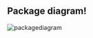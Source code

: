 ## Package diagram!
![packagediagram](https://github.com/user-attachments/assets/cdba88be-ac0f-414e-8aaf-b8581554f2fe)
